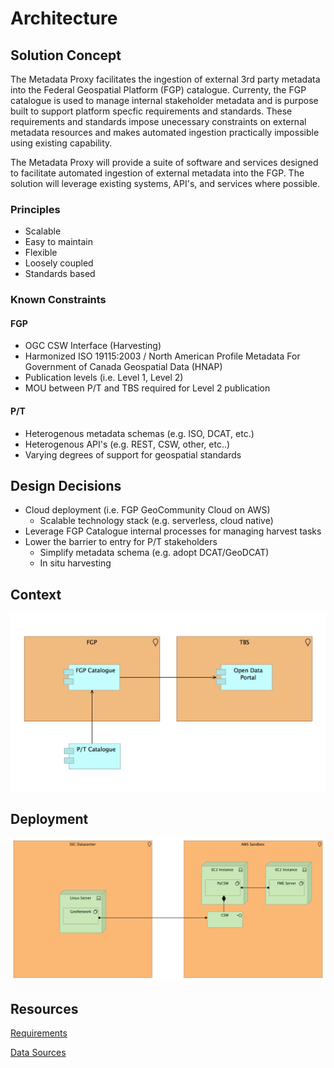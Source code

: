 
# Architecture

## Solution Concept

The Metadata Proxy facilitates the ingestion of external 3rd party metadata into the Federal Geospatial Platform (FGP) catalogue. Currenty, the FGP catalogue is used to manage internal stakeholder metadata and is purpose built to support platform specfic requirements and standards. These requirements and standards impose unecessary constraints on external metadata resources and makes automated ingestion practically impossible using existing capability.

The Metadata Proxy will provide a suite of software and services designed to facilitate automated ingestion of external metadata into the FGP. The solution will leverage existing systems, API's, and services where possible.

### Principles
* Scalable
* Easy to maintain
* Flexible
* Loosely coupled
* Standards based

### Known Constraints

#### FGP
* OGC CSW Interface (Harvesting)
* Harmonized ISO 19115:2003 / North American Profile Metadata For Government of Canada Geospatial Data (HNAP)
* Publication levels (i.e. Level 1, Level 2)
* MOU between P/T and TBS required for Level 2 publication

#### P/T
* Heterogenous metadata schemas (e.g. ISO, DCAT, etc.)
* Heterogenous API's (e.g. REST, CSW, other, etc..)
* Varying degrees of support for geospatial standards

## Design Decisions

* Cloud deployment (i.e. FGP GeoCommunity Cloud on AWS)
  * Scalable technology stack (e.g. serverless, cloud native)
* Leverage FGP Catalogue internal processes for managing harvest tasks
* Lower the barrier to entry for P/T stakeholders
  * Simplify metadata schema (e.g. adopt DCAT/GeoDCAT)
  * In situ harvesting

## Context

![alt text](diagram_context.png "Context Diagram")

## Deployment

![alt text](diagram_deployment.png "Deployment Diagram")

## Resources

[Requirements](https://federal-geospatial-platform.github.io/fgp-metadata-proxy/requirements)

[Data Sources](https://federal-geospatial-platform.github.io/fgp-metadata-proxy/data-sources)
